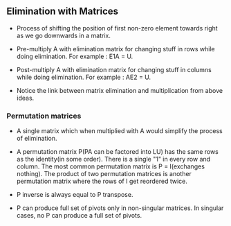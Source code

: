 ## Elimination with Matrices
 - Process of shifting the position of first non-zero element towards right as we go downwards in a matrix.

 - Pre-multiply A with elimination matrix for changing stuff in rows while doing elimination. For example : E1A = U.

 - Post-multiply A with elimination matrix for changing stuff in columns while doing elimination. For example : AE2 = U.

 - Notice the link between matrix elimination and multiplication from above ideas.

### Permutation matrices
 - A single matrix which when multiplied with A would simplify the process of elimination.

 - A permutation matrix P(PA can be factored into LU) has the same rows as the identity(in some order). There is a single "1" in every row and column. The most common permutation matrix is P = I(exchanges nothing). The product of two permutation matrices is another permutation matrix where the rows of I get reordered twice.

 - P inverse is always equal to P transpose.
  
 - P can produce full set of pivots only in non-singular matrices. In singular cases, no P can produce a full set of pivots.
